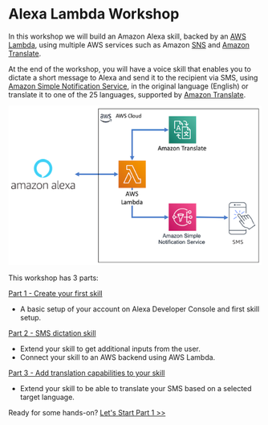 # Alexa Lambda Workshop
In this workshop we will build an Amazon Alexa skill, backed by an [AWS Lambda](https://aws.amazon.com/lambda/), using multiple AWS services such as Amazon [SNS](https://aws.amazon.com/sns/) and [Amazon Translate](https://aws.amazon.com/translate/).

At the end of the workshop, you will have a voice skill that enables you to dictate a short message to Alexa and send it to the recipient via SMS, using [Amazon Simple Notification Service](https://aws.amazon.com/sns/), in the original language (English) or translate it to one of the 25 languages, supported by [Amazon Translate](https://aws.amazon.com/translate/).

![Architecture](screenshots/Architecture.png)

This workshop has 3 parts:

[Part 1 - Create your first skill](BuildYourFirstSkill.md)
- A basic setup of your account on Alexa Developer Console and first skill setup.

[Part 2 - SMS dictation skill](SMSDictationSkill.md)
- Extend your skill to get additional inputs from the user.
- Connect your skill to an AWS backend using AWS Lambda.

[Part 3 - Add translation capabilities to your skill](AddTranslation.md)
- Extend your skill to be able to translate your SMS based on a selected target language.

Ready for some hands-on? [Let's Start Part 1 >>](BuildYourFirstSkill.md)
